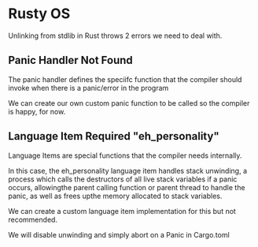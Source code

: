 
# Rusty OS

Unlinking from stdlib in Rust throws 2 errors we need to deal with.


## Panic Handler Not Found
The panic handler defines the speciifc function that the compiler should
invoke when there is a panic/error in the program

We can create our own custom panic function to be called so the compiler is happy, for now.

## Language Item Required "eh_personality"
Language Items are special functions that the compiler needs internally.

In this case, the eh_personality language item handles stack unwinding, a process
which calls the destructors of all live stack variables if a panic occurs, allowingthe parent calling function or parent thread to handle the panic, as well as frees upthe memory allocated to stack variables.

We can create a custom language item implementation for this but not recommended.

We will disable unwinding and simply abort on a Panic in Cargo.toml



